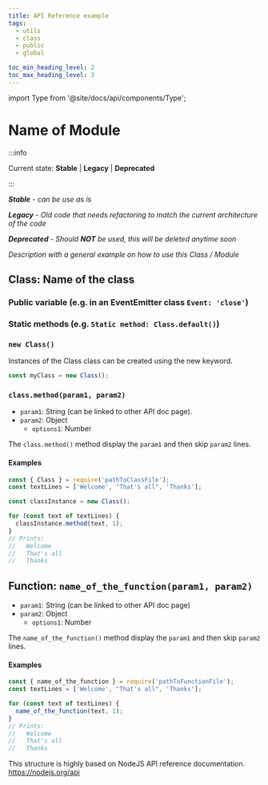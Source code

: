 ```yaml
---
title: API Reference example
tags:
  - utils
  - class
  - public
  - global

toc_min_heading_level: 2
toc_max_heading_level: 3
---
```


import Type from '@site/docs/api/components/Type';

# Name of Module

:::info

Current state: **Stable** | **Legacy** | **Deprecated**

:::

_**Stable** - can be use as is_

_**Legacy** - Old code that needs refactoring to match the current architecture of the code_

_**Deprecated** - Should **NOT** be used, this will be deleted anytime soon_

_Description with a general example on how to use this Class / Module_

## Class: Name of the class

### Public variable (e.g. in an EventEmitter class `Event: 'close'`)

### Static methods (e.g. `Static method: Class.default()`)

### `new Class()`

Instances of the Class class can be created using the new keyword.

```javascript
const myClass = new Class();
```

### `class.method(param1, param2)`

- `param1`: <Type>String</Type> (can be linked to other API doc page).
- `param2`: <Type>Object</Type>
  - `options1`: <Type>Number</Type>

The `class.method()` method display the `param1` and then skip `param2` lines.

#### Examples

```javascript
const { Class } = require('pathToClassFile');
const textLines = ['Welcome', "That's all", 'Thanks'];

const classInstance = new Class();

for (const text of textLines) {
  classInstance.method(text, 1);
}
// Prints:
//   Welcome
//   That's all
//   Thanks
```

## Function: `name_of_the_function(param1, param2)`

- `param1`: <Type>String</Type> (can be linked to other API doc page)
- `param2`: <Type>Object</Type>
  - `options1`: <Type>Number</Type>

The `name_of_the_function()` method display the `param1` and then skip `param2` lines.

#### Examples

```javascript
const { name_of_the_function } = require('pathToFunctionFile');
const textLines = ['Welcome', "That's all", 'Thanks'];

for (const text of textLines) {
  name_of_the_function(text, 1);
}
// Prints:
//   Welcome
//   That's all
//   Thanks
```

This structure is highly based on NodeJS API reference documentation. https://nodejs.org/api
